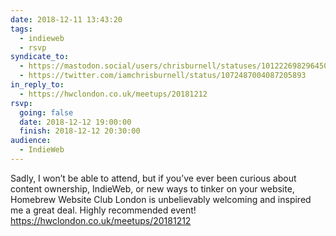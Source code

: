 ```yaml
---
date: 2018-12-11 13:43:20
tags:
  - indieweb
  - rsvp
syndicate_to:
  - https://mastodon.social/users/chrisburnell/statuses/101222698296450938
  - https://twitter.com/iamchrisburnell/status/1072487004087205893
in_reply_to:
  - https://hwclondon.co.uk/meetups/20181212
rsvp:
  going: false
  date: 2018-12-12 19:00:00
  finish: 2018-12-12 20:30:00
audience:
  - IndieWeb
---
```


Sadly, I won’t be able to attend, but if you’ve ever been curious about content ownership, IndieWeb, or new ways to tinker on your website, Homebrew Website Club London is unbelievably welcoming and inspired me a great deal. Highly recommended event! <a href="https://hwclondon.co.uk/meetups/20181212" rel="external">https://hwclondon.co.uk/meetups/20181212</a>

